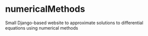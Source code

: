 # numericalMethods
Small Django-based website to approximate solutions to differential equations using numerical methods
